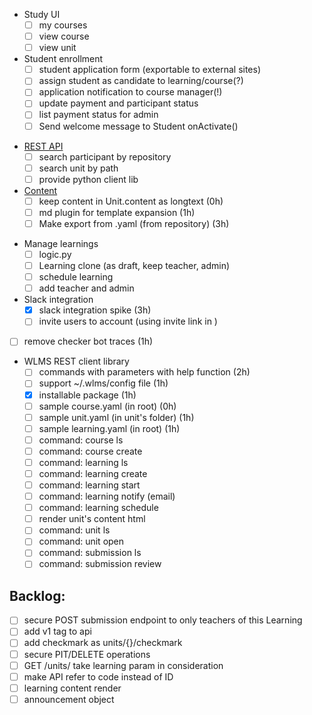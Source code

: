 - Study UI
     - [ ] my courses
     - [ ] view course
     - [ ] view unit
- Student enrollment
    - [ ] student application form (exportable to external sites)
    - [ ] assign student as candidate to learning/course(?)
    - [ ] application notification to course manager(!)
    - [ ] update payment and participant status  
    - [ ] list payment status for admin
    - [ ] Send welcome message to Student onActivate() 
* [REST API](API.md)
    - [ ] search participant by repository
    - [ ] search unit by path
    - [ ] provide python client lib
* [Content](CONTENT-reqs.md) 
    - [ ] keep content in Unit.content as longtext (0h)
    - [ ] md plugin for template expansion (1h)
    - [ ] Make export from .yaml (from repository) (3h)
- Manage learnings
    - [ ] logic.py
    - [ ] Learning clone (as draft, keep teacher, admin) 
    - [ ] schedule learning 
    - [ ] add teacher and admin
- Slack integration
    - [x] slack integration spike (3h)
    - [ ] invite users to account (using invite link in )
- [ ] remove checker bot traces (1h)
- WLMS REST client library
    - [ ] commands with parameters with help function (2h)
    - [ ] support ~/.wlms/config file (1h)
    - [x] installable package (1h)
    - [ ] sample course.yaml (in root) (0h)
    - [ ] sample unit.yaml (in unit's folder) (1h)
    - [ ] sample learning.yaml (in root) (1h)
    - [ ] command: course ls
    - [ ] command: course create
    - [ ] command: learning ls
    - [ ] command: learning create
    - [ ] command: learning start
    - [ ] command: learning notify (email)
    - [ ] command: learning schedule
    - [ ] render unit's content html
    - [ ] command: unit ls
    - [ ] command: unit open
    - [ ] command: submission ls
    - [ ] command: submission review

## Backlog:
- [ ] secure POST submission endpoint to only teachers of this Learning
- [ ] add v1 tag to api
- [ ] add checkmark as units/{}/checkmark
- [ ] secure PIT/DELETE operations
- [ ] GET /units/ take learning param in consideration
- [ ] make API refer to code instead of ID
- [ ] learning content render
- [ ] announcement object
